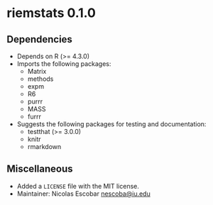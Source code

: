 # riemstats 0.1.0

## Dependencies
- Depends on R (>= 4.3.0)
- Imports the following packages:
  - Matrix
  - methods
  - expm
  - R6
  - purrr
  - MASS
  - furrr
- Suggests the following packages for testing and documentation:
  - testthat (>= 3.0.0)
  - knitr
  - rmarkdown

## Miscellaneous
- Added a `LICENSE` file with the MIT license.
- Maintainer: Nicolas Escobar <nescoba@iu.edu>